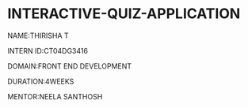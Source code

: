 # INTERACTIVE-QUIZ-APPLICATION
NAME:THIRISHA T

INTERN ID:CT04DG3416

DOMAIN:FRONT END DEVELOPMENT

DURATION:4WEEKS

MENTOR:NEELA SANTHOSH
